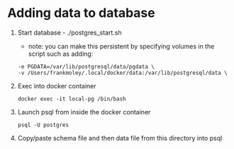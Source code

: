 # Adding data to database
1. Start database - ./postgres_start.sh
   - note: you can make this persistent by specifying volumes in the script such as adding:
   ```
   -e PGDATA=/var/lib/postgresql/data/pgdata \
   -v /Users/frankmoley/.local/docker/data:/var/lib/postgresql/data \
   ```
   
2. Exec into docker container
   ```
   docker exec -it local-pg /bin/bash
   ```

3. Launch psql from inside the docker container
   ```
   psql -U postgres
   ```
4. Copy/paste schema file and then data file from this directory into psql


